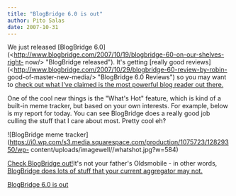 ```yaml
---
title: "BlogBridge 6.0 is out"
author: Pito Salas
date: 2007-10-31
---
```




We just released [BlogBridge
6.0](<http://www.blogbridge.com/2007/10/19/blogbridge-60-on-our-shelves-right-
now/> "BlogBridge released"). It's getting [really good
reviews](<http://www.blogbridge.com/2007/10/29/blogbridge-60-review-by-robin-
good-of-master-new-media/> "BlogBridge 6.0 Reviews") so you may want to [check
out what I've claimed is the most powerful blog reader out
there.](<http://www.blogbridge.com/look> "Most powerful blog aggregator")

One of the cool new things is the "What's Hot" feature, which is kind of a
built-in meme tracker, but based on your own interests. For example, below is
my report for today. You can see BlogBridge does a really good job culling the
stuff that I care about most. Pretty cool eh? [  
](<http://www.blogbridge.com/look> "Built in meme tracker")

![BlogBridge meme
tracker](https://i0.wp.com/s3.media.squarespace.com/production/1075723/12829350/wp-
content/uploads/imagewell//whatshot.jpg?w=584)

[Check BlogBridge out!](<http://www.blogbridge.com/look> "Built in meme
tracker")It's not your father's Oldsmobile - in other words, [BlogBridge does
lots of stuff that your current aggregator may
not.](<http://www.blogbridge.com/2007/09/24/can-your-current-tool-do-this/>)


[BlogBridge 6.0 is out](None)

